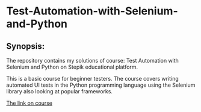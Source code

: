 # Test-Automation-with-Selenium-and-Python
## Synopsis:

The repository contains my solutions of course: Test Automation with Selenium and Python on Stepik educational platform.

This is a basic course for beginner testers. The course covers writing automated UI tests in the Python programming
language using the Selenium library also looking at popular frameworks.

[The link on course](https://stepik.org/course/575/info)
